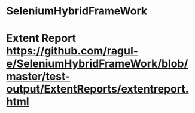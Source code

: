 # SeleniumHybridFrameWork 
# Extent Report https://github.com/ragul-e/SeleniumHybridFrameWork/blob/master/test-output/ExtentReports/extentreport.html
